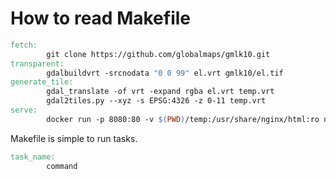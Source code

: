 # How to read Makefile

```Makefile
fetch:
        git clone https://github.com/globalmaps/gmlk10.git
transparent:
        gdalbuildvrt -srcnodata "0 0 99" el.vrt gmlk10/el.tif
generate_tile:
        gdal_translate -of vrt -expand rgba el.vrt temp.vrt
        gdal2tiles.py --xyz -s EPSG:4326 -z 0-11 temp.vrt
serve:
        docker run -p 8080:80 -v $(PWD)/temp:/usr/share/nginx/html:ro nginx
```

Makefile is simple to run tasks.

```Makefile
task_name:
        command
```
